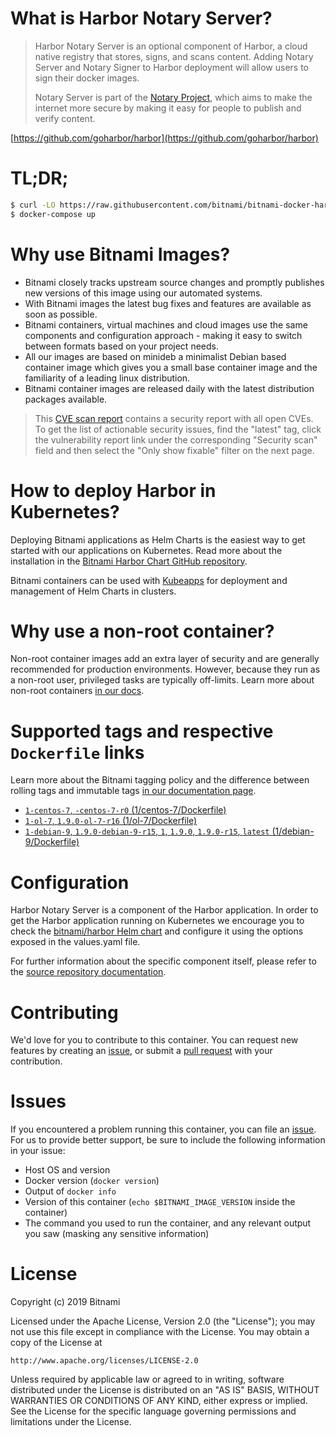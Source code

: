 # What is Harbor Notary Server?

> Harbor Notary Server is an optional component of Harbor, a cloud native registry that stores, signs, and scans content. Adding Notary Server and Notary Signer to Harbor deployment will allow users to sign their docker images.
>
> Notary Server is part of the [Notary Project](/theupdateframework/notary), which aims to make the internet more secure by making it easy for people to publish and verify content.

[https://github.com/goharbor/harbor](https://github.com/goharbor/harbor)

# TL;DR;

```bash
$ curl -LO https://raw.githubusercontent.com/bitnami/bitnami-docker-harbor-notary-server/master/docker-compose.yml
$ docker-compose up
```

# Why use Bitnami Images?

* Bitnami closely tracks upstream source changes and promptly publishes new versions of this image using our automated systems.
* With Bitnami images the latest bug fixes and features are available as soon as possible.
* Bitnami containers, virtual machines and cloud images use the same components and configuration approach - making it easy to switch between formats based on your project needs.
* All our images are based on minideb a minimalist Debian based container image which gives you a small base container image and the familiarity of a leading linux distribution.
* Bitnami container images are released daily with the latest distribution packages available.

> This [CVE scan report](https://quay.io/repository/bitnami/harbor-notary-server?tab=tags) contains a security report with all open CVEs. To get the list of actionable security issues, find the "latest" tag, click the vulnerability report link under the corresponding "Security scan" field and then select the "Only show fixable" filter on the next page.

# How to deploy Harbor in Kubernetes?

Deploying Bitnami applications as Helm Charts is the easiest way to get started with our applications on Kubernetes. Read more about the installation in the [Bitnami Harbor Chart GitHub repository](https://github.com/bitnami/charts/tree/master/bitnami/harbor).

Bitnami containers can be used with [Kubeapps](https://kubeapps.com/) for deployment and management of Helm Charts in clusters.

# Why use a non-root container?

Non-root container images add an extra layer of security and are generally recommended for production environments. However, because they run as a non-root user, privileged tasks are typically off-limits. Learn more about non-root containers [in our docs](https://docs.bitnami.com/containers/how-to/work-with-non-root-containers/).

# Supported tags and respective `Dockerfile` links

Learn more about the Bitnami tagging policy and the difference between rolling tags and immutable tags [in our documentation page](https://docs.bitnami.com/containers/how-to/understand-rolling-tags-containers/).


* [`1-centos-7`, `-centos-7-r0` (1/centos-7/Dockerfile)](https://github.com/bitnami/bitnami-docker-harbor-notary-server/blob/-centos-7-r0/1/centos-7/Dockerfile)
* [`1-ol-7`, `1.9.0-ol-7-r16` (1/ol-7/Dockerfile)](https://github.com/bitnami/bitnami-docker-harbor-notary-server/blob/1.9.0-ol-7-r16/1/ol-7/Dockerfile)
* [`1-debian-9`, `1.9.0-debian-9-r15`, `1`, `1.9.0`, `1.9.0-r15`, `latest` (1/debian-9/Dockerfile)](https://github.com/bitnami/bitnami-docker-harbor-notary-server/blob/1.9.0-debian-9-r15/1/debian-9/Dockerfile)

# Configuration

Harbor Notary Server is a component of the Harbor application. In order to get the Harbor application running on Kubernetes we encourage you to check the [bitnami/harbor Helm chart](https://github.com/bitnami/charts/tree/master/bitnami/harbor) and configure it using the options exposed in the values.yaml file.

For further information about the specific component itself, please refer to the [source repository documentation](https://github.com/goharbor/harbor/tree/master/docs).

# Contributing

We'd love for you to contribute to this container. You can request new features by creating an [issue](https://github.com/bitnami/bitnami-docker-harbor-notary-server/issues), or submit a [pull request](https://github.com/bitnami/bitnami-docker-harbor-notary-server/pulls) with your contribution.

# Issues

If you encountered a problem running this container, you can file an [issue](https://github.com/bitnami/bitnami-docker-harbor-notary-server/issues). For us to provide better support, be sure to include the following information in your issue:

- Host OS and version
- Docker version (`docker version`)
- Output of `docker info`
- Version of this container (`echo $BITNAMI_IMAGE_VERSION` inside the container)
- The command you used to run the container, and any relevant output you saw (masking any sensitive information)

# License

Copyright (c) 2019 Bitnami

Licensed under the Apache License, Version 2.0 (the "License");
you may not use this file except in compliance with the License.
You may obtain a copy of the License at

    http://www.apache.org/licenses/LICENSE-2.0

Unless required by applicable law or agreed to in writing, software
distributed under the License is distributed on an "AS IS" BASIS,
WITHOUT WARRANTIES OR CONDITIONS OF ANY KIND, either express or implied.
See the License for the specific language governing permissions and
limitations under the License.
